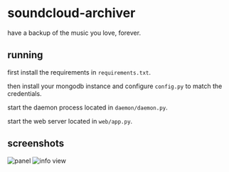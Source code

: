 # soundcloud-archiver
have a backup of the music you love, forever.

## running
first install the requirements in `requirements.txt`.

then install your mongodb instance and configure `config.py` to match the credentials.

start the daemon process located in `daemon/daemon.py`.

start the web server located in `web/app.py`.


## screenshots
![panel](https://i.imgur.com/IAe0aFA.png)
![info view](https://i.imgur.com/MoAPJPr.png)
